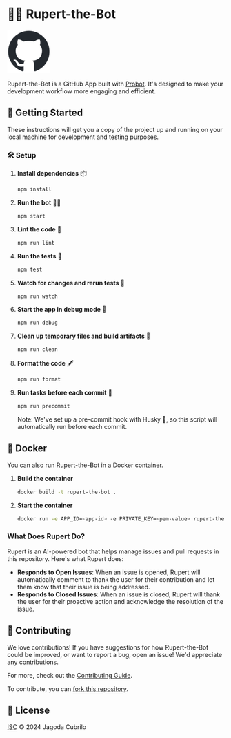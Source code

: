 # 🤖💬 Rupert-the-Bot

<img src="./github-mark/github-mark.png" width="100" alt="GitHub Mark">

Rupert-the-Bot is a GitHub App built with [Probot](https://github.com/probot/probot). It's designed to make your development workflow more engaging and efficient.

## 🚀 Getting Started

These instructions will get you a copy of the project up and running on your local machine for development and testing purposes.

### 🛠️ Setup

1. **Install dependencies** 📦

   ```bash
   npm install
   ```

2. **Run the bot** 🏃‍♀️

   ```bash
   npm start
   ```

3. **Lint the code** 🧹

   ```bash
   npm run lint
   ```

4. **Run the tests** 🧪

   ```bash
   npm test
   ```

5. **Watch for changes and rerun tests** 👀

   ```bash
   npm run watch
   ```

6. **Start the app in debug mode** 🐞

   ```bash
   npm run debug
   ```

7. **Clean up temporary files and build artifacts** 🧽

   ```bash
   npm run clean
   ```

8. **Format the code** 🖋️

   ```bash
   npm run format
   ```

9. **Run tasks before each commit** 🚧

   ```bash
   npm run precommit
   ```

   Note: We've set up a pre-commit hook with Husky 🐶, so this script will automatically run before each commit.

## 🐳 Docker

You can also run Rupert-the-Bot in a Docker container.

1. **Build the container**

   ```bash
   docker build -t rupert-the-bot .
   ```

2. **Start the container**

   ```bash
   docker run -e APP_ID=<app-id> -e PRIVATE_KEY=<pem-value> rupert-the-bot
   ```


### What Does Rupert Do?

Rupert is an AI-powered bot that helps manage issues and pull requests in this repository. Here's what Rupert does:

- **Responds to Open Issues**: When an issue is opened, Rupert will automatically comment to thank the user for their contribution and let them know that their issue is being addressed.
- **Responds to Closed Issues**: When an issue is closed, Rupert will thank the user for their proactive action and acknowledge the resolution of the issue.


## 🤝 Contributing

We love contributions! If you have suggestions for how Rupert-the-Bot could be improved, or want to report a bug, open an issue! We'd appreciate any contributions.

For more, check out the [Contributing Guide](CONTRIBUTING.md).

To contribute, you can [fork this repository](https://github.com/Jagoda11/rupert-the-bot/fork).

## 📜 License

[ISC](LICENSE) © 2024 Jagoda Cubrilo
